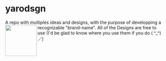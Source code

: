 # yarodsgn
A repo with multiples ideas and designs, with the purpose of developping a recognizable "brand-name".
<img align="left" width="100" height="100" src="https://github.com/Yaroster/yarologo/blob/main/Logo_Yaroster.png">
All of the Designs are free to use (I'd be glad to know where you use them if you do ( ^_^)／)
&nbsp;
